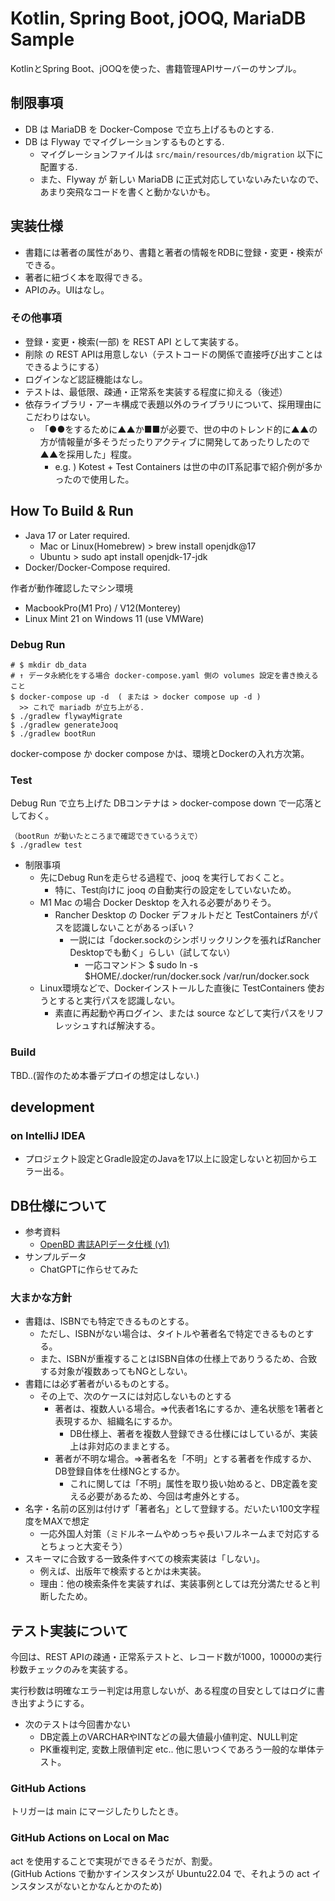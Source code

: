 # Kotlin, Spring Boot, jOOQ, MariaDB Sample

KotlinとSpring Boot、jOOQを使った、書籍管理APIサーバーのサンプル。

## 制限事項

- DB は MariaDB を Docker-Compose で立ち上げるものとする.
- DB は Flyway でマイグレーションするものとする.
    - マイグレーションファイルは `src/main/resources/db/migration` 以下に配置する.
    - また、Flyway が 新しい MariaDB に正式対応していないみたいなので、あまり突飛なコードを書くと動かないかも。

## 実装仕様

- 書籍には著者の属性があり、書籍と著者の情報をRDBに登録・変更・検索ができる。
- 著者に紐づく本を取得できる。
- APIのみ。UIはなし。

### その他事項

- 登録・変更・検索(一部) を REST API として実装する。
- 削除 の REST APIは用意しない（テストコードの関係で直接呼び出すことはできるようにする）
- ログインなど認証機能はなし。
- テストは、最低限、疎通・正常系を実装する程度に抑える（後述）
- 依存ライブラリ・アーキ構成で表題以外のライブラリについて、採用理由にこだわりはない。
    - 「●●をするために▲▲か■■が必要で、世の中のトレンド的に▲▲の方が情報量が多そうだったりアクティブに開発してあったりしたので▲▲を採用した」程度。
        - e.g. ) Kotest + Test Containers は世の中のIT系記事で紹介例が多かったので使用した。

## How To Build & Run

- Java 17 or Later required.
    - Mac or Linux(Homebrew) > brew install openjdk@17
    - Ubuntu > sudo apt install openjdk-17-jdk
- Docker/Docker-Compose required.

作者が動作確認したマシン環境

- MacbookPro(M1 Pro) / V12(Monterey)
- Linux Mint 21 on Windows 11 (use VMWare)

### Debug Run

```shell
# $ mkdir db_data
# ↑ データ永続化をする場合 docker-compose.yaml 側の volumes 設定を書き換えること 
$ docker-compose up -d  ( または > docker compose up -d )
  >> これで mariadb が立ち上がる.
$ ./gradlew flywayMigrate
$ ./gradlew generateJooq
$ ./gradlew bootRun
```

docker-compose か docker compose かは、環境とDockerの入れ方次第。

### Test

Debug Run で立ち上げた DBコンテナは > docker-compose down で一応落としておく。

```shell
（bootRun が動いたところまで確認できているうえで）
$ ./gradlew test
```

- 制限事項
    - 先にDebug Runを走らせる過程で、jooq を実行しておくこと。
        - 特に、Test向けに jooq の自動実行の設定をしていないため。
    - M1 Mac の場合 Docker Desktop を入れる必要がありそう。
        - Rancher Desktop の Docker デフォルトだと TestContainers がパスを認識しないことがあるっぽい？
            - 一説には「docker.sockのシンボリックリンクを張ればRancher Desktopでも動く」らしい（試してない）
                - 一応コマンド＞ $ sudo ln -s $HOME/.docker/run/docker.sock /var/run/docker.sock
    - Linux環境などで、Dockerインストールした直後に TestContainers 使おうとすると実行パスを認識しない。
        - 素直に再起動や再ログイン、または source などして実行パスをリフレッシュすれば解決する。

### Build

TBD..(習作のため本番デプロイの想定はしない.)

## development

### on IntelliJ IDEA

- プロジェクト設定とGradle設定のJavaを17以上に設定しないと初回からエラー出る。

## DB仕様について

* 参考資料
    * [OpenBD 書誌APIデータ仕様 (v1)](https://openbd.jp/spec/)
* サンプルデータ
    * ChatGPTに作らせてみた

### 大まかな方針

* 書籍は、ISBNでも特定できるものとする。
    * ただし、ISBNがない場合は、タイトルや著者名で特定できるものとする。
    * また、ISBNが重複することはISBN自体の仕様上でありうるため、合致する対象が複数あってもNGとしない。
* 書籍には必ず著者がいるものとする。
    * その上で、次のケースには対応しないものとする
        * 著者は、複数人いる場合。⇒代表者1名にするか、連名状態を1著者と表現するか、組織名にするか。
            * DB仕様上、著者を複数人登録できる仕様にはしているが、実装上は非対応のままとする。
        * 著者が不明な場合。⇒著者名を「不明」とする著者を作成するか、DB登録自体を仕様NGとするか。
            * これに関しては「不明」属性を取り扱い始めると、DB定義を変える必要があるため、今回は考慮外とする。
* 名字・名前の区別は付けず「著者名」として登録する。だいたい100文字程度をMAXで想定
    * 一応外国人対策（ミドルネームやめっちゃ長いフルネームまで対応するとちょっと大変そう）
* スキーマに合致する一致条件すべての検索実装は「しない」。
    * 例えば、出版年で検索するとかは未実装。
    * 理由：他の検索条件を実装すれば、実装事例としては充分満たせると判断したため。

## テスト実装について

今回は、REST APIの疎通・正常系テストと、レコード数が1000，10000の実行秒数チェックのみを実装する。

実行秒数は明確なエラー判定は用意しないが、ある程度の目安としてはログに書き出すようにする。

* 次のテストは今回書かない
    * DB定義上のVARCHARやINTなどの最大値最小値判定、NULL判定
    * PK重複判定, 変数上限値判定 etc.. 他に思いつくであろう一般的な単体テスト。

### GitHub Actions

トリガーは main にマージしたりしたとき。

### GitHub Actions on Local on Mac

act を使用することで実現ができるそうだが、割愛。  
(GitHub Actions で動かすインスタンスが Ubuntu22.04 で、それようの act インスタンスがないとかなんとかのため)
